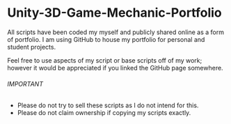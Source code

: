 # Unity-3D-Game-Mechanic-Portfolio
All scripts have been coded my myself and publicly shared online as a form of portfolio.
I am using GitHub to house my portfolio for personal and student projects.

Feel free to use aspects of my script or base scripts off of my work; however it would be appreciated if you linked the
GitHub page somewhere.

###### IMPORTANT ######
- Please do not try to sell these scripts as I do not intend for this.
- Please do not claim ownership if copying my scripts exactly.


